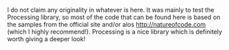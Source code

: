 I do not claim any originality in whatever is here.
It was mainly to test the Processing library, so most of the code that can be found here is based on the samples from the official site and/or alos http://natureofcode.com (which I highly recommend!).
Processing is a nice library which is definitely worth giving a deeper look!
